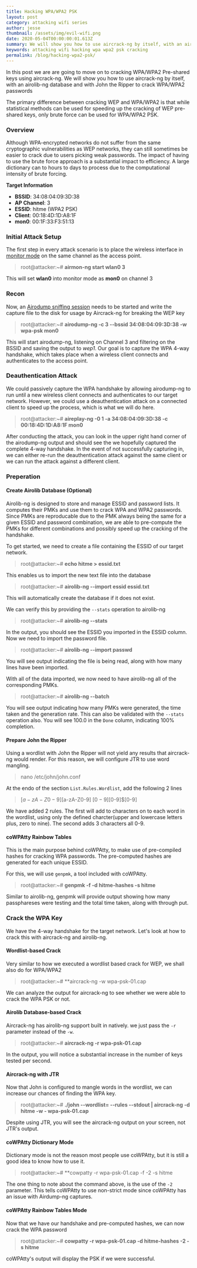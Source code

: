 ```yaml
---
title: Hacking WPA/WPA2 PSK
layout: post
category: attacking wifi series
author: jesse
thumbnail: /assets/img/evil-wifi.png
date: 2020-05-04T00:00:00:01.613Z
summary: We will show you how to use aircrack-ng by itself, with an airolib-ng database and with John the Ripper to crack WPA/WPA2 passwords
keywords: attacking wifi hacking wpa wpa2 psk cracking
permalink: /blog/hacking-wpa2-psk/
---
```


In this post we are are going to move on to cracking WPA/WPA2 Pre-shared keys using aircrack-ng.  We will show you how to use aircrack-ng by itself, with an airolib-ng database and with John the Ripper to crack WPA/WPA2 passwords

The primary difference between cracking WEP and WPA/WPA2 is that while statistical methods can be used for speeding up the cracking of WEP pre-shared keys, only brute force can be used for WPA/WPA2 PSK.

### Overview

Although WPA-encrypted networks do not suffer from the same cryptographic vulnerabilities as WEP networks, they can still sometimes be easier to crack due to users picking weak passwords.  The impact of having to use the brute force approach is a substantial impact to efficiency.  A large dictionary can to hours to days to process due to the computational intensity of brute forcing.

**Target Information**
* **BSSID**: 34:08:04:09:3D:38
* **AP Channel**: 3
* **ESSID**: hitme (WPA2 PSK)
* **Client**: 00:18:4D:1D:A8:1F
* **mon0**: 00:1F:33:F3:51:13

### Initial Attack Setup

The first step in every attack scenario is to place the wireless interface in [monitor mode](https://lesperance.io/attacking-wifi-commands#monitor-mode) on the same channel as the access point.

> root@attacker:~# **airmon-ng start wlan0 3**

This will set **wlan0** into monitor mode as **mon0** on channel 3

### Recon

Now, an [Airodump sniffing session](https://lesperance.io/attacking-wifi-commands#scanning-networks) needs to be started and write the capture file to the disk for usage by Aircrack-ng for breaking the WEP key

> root@attacker:~# **airodump-ng -c 3 --bssid 34:08:04:09:3D:38 -w wpa-psk mon0**

This will start airodump-ng, listening on Channel 3 and filtering on the BSSID and saving the output to *wep1*.  Our goal is to capture the WPA 4-way handshake, which takes place when a wireless client connects and authenticates to the access point.

### Deauthentication Attack

We could passively capture the WPA handshake by allowing airodump-ng to run until a new wireless client connects and authenticates to our target network.  However, we could use a deauthentication attack on a connected client to speed up the process, which is what we will do here.

> root@attacker:~# **aireplay-ng -0 1 -a 34:08:04:09:3D:38 -c 00:18:4D:1D:A8:1F mon0**

After conducting the attack, you can look in the upper right hand corner of the airodump-ng output and should see the we hopefully captured the complete 4-way handshake.  In the event of not successfully capturing in, we can either re-run the deauthentication attack against the same client or we can run the attack against a different client.

### Preperation
#### Create Airolib Database (Optional)

Airolib-ng is designed to store and manage ESSID and password lists.  It computes their PMKs and use them to crack WPA and WPA2 passwords.  Since PMKs are reproducable due to the PMK always being the same for a given ESSID and password combination, we are able to pre-compute the PMKs for different combinations and possibly speed up the cracking of the handshake.

To get started, we need to create a file containing the ESSID of our target network.

> root@attacker:~# **echo hitme > essid.txt**

This enables us to import the new text file into the database

> root@attacker:~# **airolib-ng <dbName> --import essid essid.txt**

This will automatically create the database if it does not exist.

We can verify this by providing the `--stats` operation to airolib-ng

> root@attacker:~# **airolib-ng <dbName> --stats**

In the output, you should see the ESSID you imported in the ESSID column.  Now we need to import the password file.

> root@attacker:~# **airolib-ng <dbName> --import passwd <wordlist>**

You will see output indicating the file is being read, along with how many lines have been imported.

With all of the data imported, we now need to have airolib-ng all of the corresponding PMKs.

> root@attacker:~# **airolib-ng <dbName> --batch**

You will see output indicating how many PMKs were generated, the time taken and the generation rate.  This can also be validated with the `--stats` operation also.  You will see 100.0 in the `Done` column, indicating 100% completion.

#### Prepare John the Ripper

Using a wordlist with John the Ripper will not yield any results that aircrack-ng would render.  For this reason, we will configure JTR to use word mangling.

> nano /etc/john/john.conf

At the endo of the section `List.Rules.Wordlist`, add the following 2 lines

> $[a-zA-Z0-9]$[a-zA-Z0-9]
> $[0-9]$[0-9]$[0-9]

We have added 2 rules.  The first will add to characters on to each word in the wordlist, using only the defined charcter(upper and lowercase letters plus, zero to nine).  The second adds 3 characters all 0-9.

#### coWPAtty Rainbow Tables

This is the main purpose behind coWPAtty, to make use of pre-compiled hashes for cracking WPA passwords.  The pre-computed hashes are generated for each unique ESSID.

For this, we will use `genpmk`, a tool included with coWPAtty.

> root@attacker:~# **genpmk -f <wordlist> -d hitme-hashes -s hitme**

Similar to airolib-ng, genpmk will provide output showing how many passphareses were testing and the total time taken, along with through put.

### Crack the WPA Key

We have the 4-way handshake for the target network.  Let's look at how to crack this with aircrack-ng and airolib-ng.
#### Wordlist-based Crack

Very similar to how we executed a wordlist based crack for WEP, we shall also do for WPA/WPA2

> root@attacker:~# **aircrack-ng -w <worldlist> wpa-psk-01.cap

We can analyze the output for aircrack-ng to see whether we were able to crack the WPA PSK or not.

#### Airolib Database-based Crack

Aircrack-ng has airolib-ng support built in natively.  we just pass the `-r` parameter instead of the `-w`.

> root@attacker:~# **aircrack-ng -r <dbName> wpa-psk-01.cap**

In the output, you will notice a substantial increase in the number of keys tested per second.

#### Aircrack-ng with JTR

Now that John is configured to mangle words in the wordlist, we can increase our chances of finding the WPA key.

> root@attacker:~# **./john --wordlist=<wordlist> --rules --stdout | aircrack-ng -d hitme -w - wpa-psk-01.cap**

Despite using JTR, you will see the aircrack-ng output on your screen, not JTR's output.

#### coWPAtty Dictionary Mode

Dictionary mode is not the reason most people use coWPAtty, but it is still a good idea to know how to use it.

> root@attacker:~# **cowpatty -r wpa-psk-01.cap -f <wordlist> -2 -s hitme

The one thing to note about the command above, is the use of the `-2` parameter.  This tells coWPAtty to use non-strict mode since coWPAtty has an issue with Airdump-ng captures.

#### coWPAtty Rainbow Tables Mode

Now that we have our handshake and pre-computed hashes, we can now crack the WPA password

> root@attacker:~# **cowpatty -r wpa-psk-01.cap -d hitme-hashes -2 -s hitme**

coWPAtty's output will display the PSK if we were successful.
